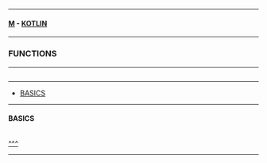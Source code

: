 
---

#### [M](https://github.com/ttltrk/TTT/blob/master/menu.md) - [KOTLIN](https://github.com/ttltrk/TTT/tree/master/KOT/KOTLIN.md)

---

### FUNCTIONS

---

```

```

---

* [BASICS](#BASICS)

---

#### BASICS

```java

```

[^^^](#FUNCTIONS)

---
